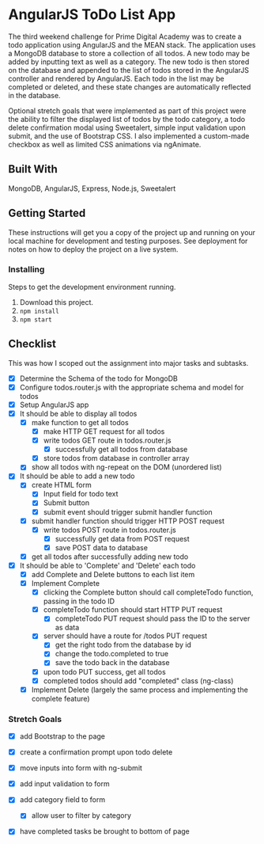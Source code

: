 # AngularJS ToDo List App

The third weekend challenge for Prime Digital Academy was to create a todo application using AngularJS and the MEAN stack. The application uses a MongoDB database to store a collection of all todos. A new todo may be added by inputting text as well as a category. The new todo is then stored on the database and appended to the list of todos stored in the AngularJS controller and rendered by AngularJS. Each todo in the list may be completed or deleted, and these state changes are automatically reflected in the database.

Optional stretch goals that were implemented as part of this project were the ability to filter the displayed list of todos by the todo category, a todo delete confirmation modal using Sweetalert, simple input validation upon submit, and the use of Bootstrap CSS. I also implemented a custom-made checkbox as well as limited CSS animations via ngAnimate.

## Built With

MongoDB, AngularJS, Express, Node.js, Sweetalert

## Getting Started

These instructions will get you a copy of the project up and running on your local machine for development and testing purposes. See deployment for notes on how to deploy the project on a live system.

### Installing

Steps to get the development environment running.

1. Download this project.
2. `npm install`
3. `npm start`

## Checklist

This was how I scoped out the assignment into major tasks and subtasks.

- [x] Determine the Schema of the todo for MongoDB
- [x] Configure todos.router.js with the appropriate schema and model for todos
- [x] Setup AngularJS app
- [x] It should be able to display all todos
  - [x] make function to get all todos
    - [x] make HTTP GET request for all todos
    - [x] write todos GET route in todos.router.js
      - [x] successfully get all todos from database
    - [x] store todos from database in controller array
  - [x] show all todos with ng-repeat on the DOM (unordered list)
- [x] It should be able to add a new todo
  - [x] create HTML form
    - [x] Input field for todo text
    - [x] Submit button
    - [x] submit event should trigger submit handler function
  - [x] submit handler function should trigger HTTP POST request
    - [x] write todos POST route in todos.router.js
      - [x] successfully get data from POST request
      - [x] save POST data to database
  - [x] get all todos after successfully adding new todo
- [x] It should be able to 'Complete' and 'Delete' each todo
  - [x] add Complete and Delete buttons to each list item
  - [x] Implement Complete
    - [x] clicking the Complete button should call completeTodo function, passing in the todo ID
    - [x] completeTodo function should start HTTP PUT request
      - [x] completeTodo PUT request should pass the ID to the server as data
    - [x] server should have a route for /todos PUT request
      - [x] get the right todo from the database by id
      - [x] change the todo.completed to true
      - [x] save the todo back in the database
    - [x] upon todo PUT success, get all todos
    - [x] completed todos should add "completed" class (ng-class)
  - [x] Implement Delete (largely the same process and implementing the complete feature)

### Stretch Goals

- [x] add Bootstrap to the page
- [x] create a confirmation prompt upon todo delete
- [x] move inputs into form with ng-submit
- [x] add input validation to form
- [x] add category field to form
  - [x] allow user to filter by category
- [x] have completed tasks be brought to bottom of page
      
